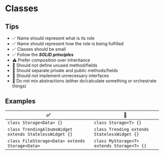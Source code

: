 # Classes

## Tips
- :white_check_mark: Name should represent what is its role
- :white_check_mark: Name should represent how the role is being fulfilled
- :white_check_mark: Classes should be small
- :white_check_mark: Follow the ___SOLID principles___
- :warning: Prefer composition over inheritance
- :no_entry_sign: Should not define unused method/fields
- :no_entry_sign: Should separate private and public methods/fields
- :no_entry_sign: Should not implement unnecessary interfaces
- :no_entry_sign: Do not mix abstractions (either do/calculate something or orchestrate things)

## Examples
|:white_check_mark:|:no_entry_sign:|
|-|-|
|`class Storage<Data> {}`|`class Storage<T> {}`|
|`class TrendingAlbumsWidget extends StatelessWidget {}`|`class Trending extends StatelessWidget {}`|
|`class FileStorage<Data> extends Storage<Data>`|`class MyStorage<T> extends Storage<T> {}`|